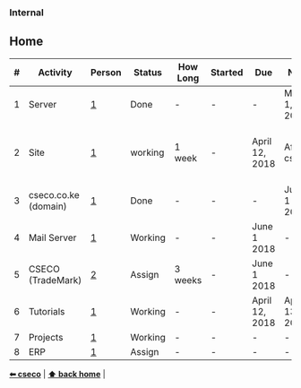 ### Internal

## Home
\# | Activity   | Person | Status | How Long | Started | Due  | Next | Notes                                                                                              
-- | ---------- | ------ | ------ | -------- | ------- | ---- | ---- | ------------------------------------------------------
1  | Server    | [1](https://github.com/cseco/cseco/blob/dev/internal/PEOPLE.md) | Done | - | - | - | May 1, 2018 | - 
2  | Site    | [1](https://github.com/cseco/cseco/blob/dev/internal/PEOPLE.md) | working | 1 week | - | April 12, 2018 | After csyma | Rq: About, Products and Services
3  | cseco.co.ke (domain)   | [1](https://github.com/cseco/cseco/blob/dev/internal/PEOPLE.md) | Done | - | - | - | June 1 2018 | - 
4  | Mail Server    | [1](https://github.com/cseco/cseco/blob/dev/internal/PEOPLE.md) | Working | - | - | June 1 2018 | - | spam issues
5  | CSECO (TradeMark)    | [2](https://github.com/cseco/cseco/blob/dev/internal/PEOPLE.md) | Assign | 3 weeks | - | June 1 2018 | - | -
6  | Tutorials    | [1](https://github.com/cseco/cseco/blob/dev/internal/PEOPLE.md) | Working | - | - | April 12, 2018 | April 13, 2018 | Always working
7  | Projects    | [1](https://github.com/cseco/cseco/blob/dev/internal/PEOPLE.md) | Working | - | - | - | - | -
8  | ERP    | [1](https://github.com/cseco/cseco/blob/dev/internal/PEOPLE.md) | Assign | - | - | - | - | -

**[⬅ cseco](http://github.com/cseco/cseco/tree/dev)** | **[⬆ back home](#home)** |